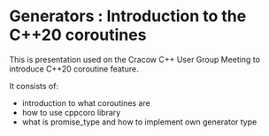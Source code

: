 # Generators : Introduction to the C++20 coroutines

This is presentation used on the Cracow C++ User Group Meeting to introduce
C++20 coroutine feature.

It consists of:
- introduction to what coroutines are
- how to use cppcoro library
- what is promise_type and how to implement own generator type
